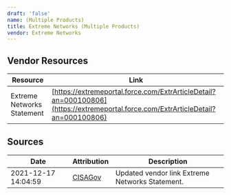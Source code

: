 ```yaml
---
draft: 'false'
name: (Multiple Products)
title: Extreme Networks (Multiple Products)
vendor: Extreme Networks
---
```


## Vendor Resources
| Resource | Link |
| --- | --- |
| Extreme Networks Statement | [https://extremeportal.force.com/ExtrArticleDetail?an=000100806](https://extremeportal.force.com/ExtrArticleDetail?an=000100806) |



## Sources
| Date | Attribution | Description |
| --- | --- | --- |
| 2021-12-17 14:04:59 | [CISAGov](https://raw.githubusercontent.com/cisagov/log4j-affected-db/develop/README.md) | Updated vendor link Extreme Networks Statement.  |
